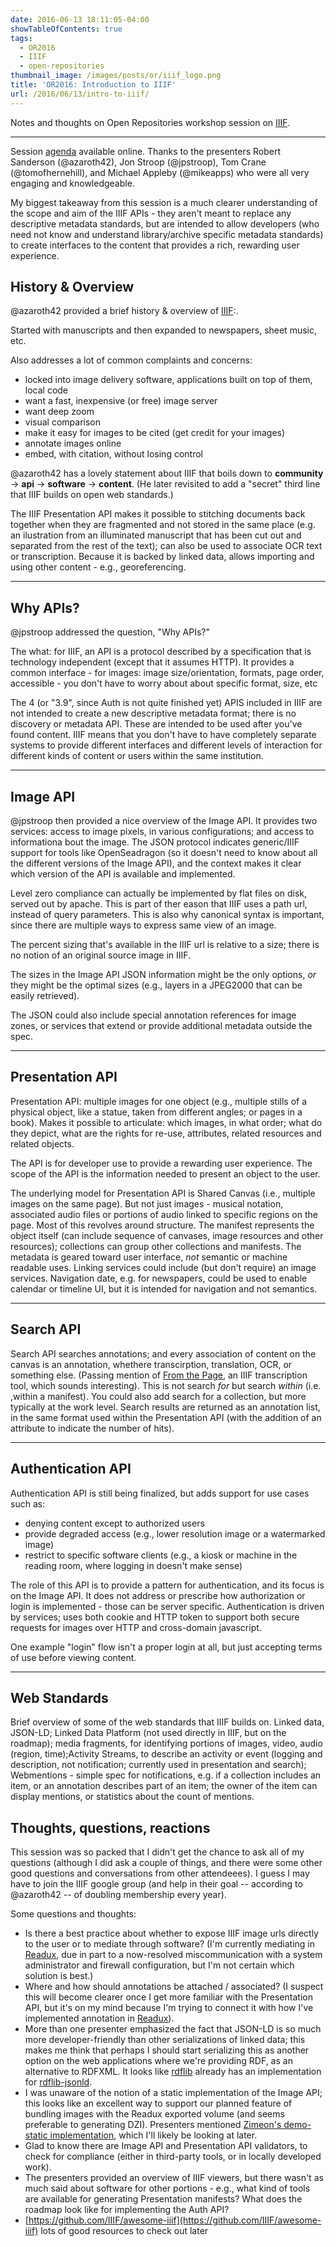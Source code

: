 ```yaml
---
date: 2016-06-13 18:11:05-04:00
showTableOfContents: true
tags:
  - OR2016
  - IIIF
  - open-repositories
thumbnail_image: /images/posts/or/iiif_logo.png
title: 'OR2016: Introduction to IIIF'
url: /2016/06/13/intro-to-iiif/
---
```



Notes and thoughts on Open Repositories workshop session on [IIIF](http://iiif.io).



* * *

Session [agenda](http://bit.ly/iiif-or2016) available online.  Thanks to the presenters Robert Sanderson (@azaroth42), Jon Stroop (@jpstroop), Tom Crane (@tomofhernehill), and Michael Appleby (@mikeapps) who were all very engaging and knowledgeable.

My biggest takeaway from this session is a much clearer understanding of the scope and aim of the IIIF APIs -  they aren't meant to replace any descriptive metadata standards, but are intended to allow developers (who need not know and understand library/archive specific metadata standards) to create  interfaces to the content that provides a rich, rewarding user experience.

## History & Overview

@azaroth42 provided a brief history & overview of [IIIF](http://iiif.io/):.

Started with manuscripts and then expanded to newspapers, sheet music, etc.

Also addresses a lot of common complaints and concerns:

 *  locked into image delivery software, applications built on top of them, local code
 * want a fast, inexpensive (or free) image server
 * want deep zoom
 * visual comparison
 * make it easy for images to be cited (get credit for your images)
 * annotate images online
 * embed, with citation, without losing control

@azaroth42 has a lovely statement about IIIF that boils down to **community** → **api** → **software** → **content**.  (He later revisited to add a "secret" third line that IIIF builds on open web standards.)

The IIIF Presentation API makes it possible to stitching documents back together when they are fragmented and not stored in the same place (e.g. an ilustration from an illuminated manuscript that has been cut out and separated from the rest of the text);  can also be used to associate OCR text or transcription.  Because it is backed by linked data, allows importing and using other content - e.g., georeferencing.

* * *

## Why APIs?

@jpstroop addressed the question, "Why APIs?"

The what:  for IIIF, an API is a protocol described by a specification that is technology independent (except that it assumes HTTP).  It provides a common interface - for images: image size/orientation, formats, page order, accessible - you don't have to worry about about specific format, size, etc

The 4 (or "3.9", since Auth is not quite finished yet) APIS included in IIIF are not intended to create a new descriptive metadata format; there is no discovery or metadata API.  These are intended to be used after you've found content.   IIIF means that you don't have to have completely separate systems to provide different interfaces and different levels of interaction for different kinds of content or users within the same institution.

 * * *

## Image API

@jpstroop then provided a nice overview of the Image API.  It provides two services: access to image pixels, in various configurations; and access to informationa bout the image.  The JSON protocol indicates generic/IIIF support for tools like OpenSeadragon (so it doesn't need to know about all the different versions of the Image API), and the context makes it clear which version of the API is available and implemented.

Level zero compliance can actually be implemented by flat files on disk, served out by apache.  This is part of ther eason that IIIF uses a path url, instead of query parameters.  This is also why canonical syntax is important, since there are multiple ways to express same view of an image.

The percent sizing that's available in the IIIF url is relative to a size; there is no notion of an original source image in IIIF.

The sizes in the Image API JSON information might be the only options, *or* they might be the optimal sizes (e.g., layers in a JPEG2000 that can be easily retrieved).

The JSON could also include special annotation references for image zones, or services that extend or provide additional metadata outside the spec.

* * *

## Presentation API

Presentation API: multiple images for one object (e.g., multiple stills of a physical object, like a statue, taken from different angles; or pages in a book).  Makes it possible to articulate: which images, in what order; what do they depict, what are the rights for re-use, attributes, related resources and related objects.

The API is for developer use to provide a rewarding user experience.  The scope of the API is the information needed to present an object to the user.

The underlying model for Presentation API is Shared Canvas (i.e., multiple images on the same page).  But not just images - musical notation, associated audio files or portions of audio linked to specific regions on the page.  Most of this revolves around structure.  The manifest represents the object itself (can include sequence of canvases, image resources and other resources); collections can group other collections and manifests.  The metadata is geared toward user interface, *not* semantic or machine readable uses.  Linking services could include (but don't require) an image services.  Navigation date, e.g. for newspapers, could be used to enable calendar or timeline UI, but it is intended for navigation and not semantics.

* * *

## Search API

Search API searches annotations; and every association of content on the canvas is an annotation, whethere transcirption, translation, OCR, or something else.    (Passing mention of [From the Page](http://beta.fromthepage.com/), an IIIF transcription tool, which sounds interesting).  This is not search *for* but search *within* (i.e. ,within a manifest).  You could also add search for a collection, but more typically at the work level.  Search results are returned as an annotation list, in the same format used within the Presentation API (with the addition of an attribute to indicate the number of hits).

* * *

## Authentication API

Authentication API is still being finalized, but adds support for use cases such as:

 - denying content except to authorized users
 - provide degraded access (e.g., lower resolution image or a watermarked image)
 - restrict to specific software clients (e.g., a kiosk or machine in the reading room, where logging in doesn't make sense)

The role of this API is to provide a pattern for authentication, and its focus is on the Image API.  It does not address or prescribe how authorization or login is implemented - those can be server specific.  Authentication is driven by services; uses both cookie and HTTP token to support both secure requests for images over HTTP and cross-domain javascript.

One example "login" flow isn't a proper login at all, but just accepting terms of use before viewing content.

* * *

## Web Standards

Brief overview of some of the web standards that IIIF builds on.  Linked data, JSON-LD; Linked Data Platform (not used directly in IIIF, but on the roadmap); media fragments, for identifying portions of images, video, audio (region, time);Activity Streams, to describe an activity or event (logging and description, not notification; currently used in presentation and search); Webmentions - simple spec for notifications, e.g. if a collection includes an item, or an annotation describes part of an item; the owner of the item can display mentions, or statistics about the count of mentions.

## Thoughts, questions, reactions

This session was so packed that I didn't get the chance to ask all of my questions (although I did ask a couple of things, and there were some other good questions and conversations from other attendeees).  I guess I may have to join the IIIF google group (and help in their goal -- according to @azaroth42 -- of doubling membership every year).

Some questions and thoughts:

 - Is there a best practice about whether to expose IIIF image urls directly to the user or to mediate through software?  (I'm currently mediating in [Readux](http://readux.library.emory.edu), due in part to a now-resolved miscommunication with a system administrator and firewall configuration, but I'm not certain which solution is best.)
 - Where and how should annotations be attached / associated? (I suspect this will become clearer once I get more familiar with the Presentation API, but it's on my mind because I'm trying to connect it with how I've implemented annotation in [Readux](http://readux.library.emory.edu)).
 - More than one presenter emphasized the fact that JSON-LD is so much more developer-friendly than other serializations of linked data; this makes me think that perhaps I should start serializing this as another option on the web applications where we're providing RDF, as an alternative to RDFXML. It looks like [rdflib](https://github.com/RDFLib) already has an implementation for [rdflib-jsonld](https://github.com/RDFLib/rdflib-jsonld).
 - I was unaware of the notion of a static implementation of the Image API; this looks like an excellent way to support our planned feature of bundling images with the Readux exported volume (and seems preferable to generating DZI).    Presenters mentioned [Zimeon's demo-static implementation](https://github.com/zimeon/iiif/tree/master/demo-static), which I'll likely be looking at later.
 - Glad to know there are Image API and Presentation API validators, to check for compliance (either in third-party tools, or in locally developed work).
 - The presenters provided an overview of IIIF viewers, but there wasn't as much said about software for other portions - e.g., what kind of tools are available for generating Presentation manifests?  What does the roadmap look like for implementing the Auth API?
 - [https://github.com/IIIF/awesome-iiif](https://github.com/IIIF/awesome-iiif) lots of good resources to check out later